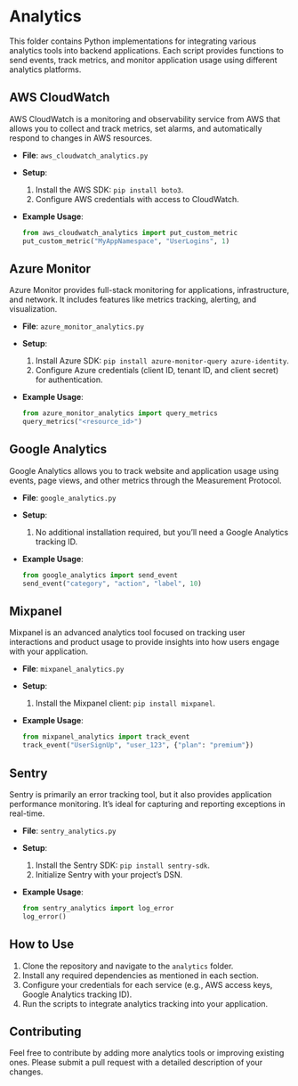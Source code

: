 # Analytics

This folder contains Python implementations for integrating various analytics tools into backend applications. Each script provides functions to send events, track metrics, and monitor application usage using different analytics platforms.

## AWS CloudWatch

AWS CloudWatch is a monitoring and observability service from AWS that allows you to collect and track metrics, set alarms, and automatically respond to changes in AWS resources.

- **File**: `aws_cloudwatch_analytics.py`
- **Setup**:
  1. Install the AWS SDK: `pip install boto3`.
  2. Configure AWS credentials with access to CloudWatch.

- **Example Usage**:
  ```python
  from aws_cloudwatch_analytics import put_custom_metric
  put_custom_metric("MyAppNamespace", "UserLogins", 1)
  ```

## Azure Monitor

Azure Monitor provides full-stack monitoring for applications, infrastructure, and network. It includes features like metrics tracking, alerting, and visualization.

- **File**: `azure_monitor_analytics.py`
- **Setup**:
  1. Install Azure SDK: `pip install azure-monitor-query azure-identity`.
  2. Configure Azure credentials (client ID, tenant ID, and client secret) for authentication.

- **Example Usage**:
  ```python
  from azure_monitor_analytics import query_metrics
  query_metrics("<resource_id>")
  ```

## Google Analytics

Google Analytics allows you to track website and application usage using events, page views, and other metrics through the Measurement Protocol.

- **File**: `google_analytics.py`
- **Setup**:
  1. No additional installation required, but you’ll need a Google Analytics tracking ID.

- **Example Usage**:
  ```python
  from google_analytics import send_event
  send_event("category", "action", "label", 10)
  ```

## Mixpanel

Mixpanel is an advanced analytics tool focused on tracking user interactions and product usage to provide insights into how users engage with your application.

- **File**: `mixpanel_analytics.py`
- **Setup**:
  1. Install the Mixpanel client: `pip install mixpanel`.

- **Example Usage**:
  ```python
  from mixpanel_analytics import track_event
  track_event("UserSignUp", "user_123", {"plan": "premium"})
  ```

## Sentry

Sentry is primarily an error tracking tool, but it also provides application performance monitoring. It’s ideal for capturing and reporting exceptions in real-time.

- **File**: `sentry_analytics.py`
- **Setup**:
  1. Install the Sentry SDK: `pip install sentry-sdk`.
  2. Initialize Sentry with your project’s DSN.

- **Example Usage**:
  ```python
  from sentry_analytics import log_error
  log_error()
  ```

## How to Use

1. Clone the repository and navigate to the `analytics` folder.
2. Install any required dependencies as mentioned in each section.
3. Configure your credentials for each service (e.g., AWS access keys, Google Analytics tracking ID).
4. Run the scripts to integrate analytics tracking into your application.

## Contributing

Feel free to contribute by adding more analytics tools or improving existing ones. Please submit a pull request with a detailed description of your changes.